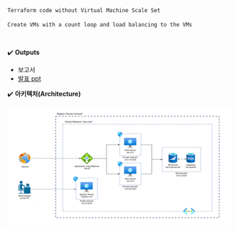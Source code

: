 ```shell
Terraform code without Virtual Machine Scale Set

Create VMs with a count loop and load balancing to the VMs
```

<br>

✔️ **Outputs**

- 보고서
- [발표 ppt](https://github.com/na3150/Cloud_boot_camp/blob/main/%EB%AF%B8%EB%8B%88%ED%94%84%EB%A1%9C%EC%A0%9D%ED%8A%B83/%EB%AF%B8%EB%8B%88%ED%94%84%EB%A1%9C%EC%A0%9D%ED%8A%B83%20%EB%B0%9C%ED%91%9C%20ppt%20%EC%B5%9C%EC%A2%85%EB%B3%B8.pdf)
  <br>


✔️ **아키텍처(Architecture)**

![azure 아키텍처 code1](https://raw.githubusercontent.com/na3150/typora-img/main/img/azure%20%EC%95%84%ED%82%A4%ED%85%8D%EC%B2%98%20code1.png)

